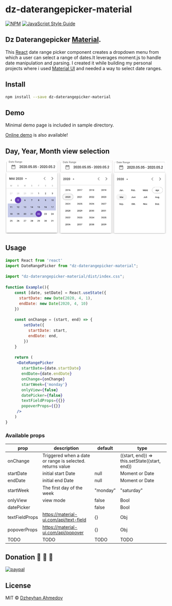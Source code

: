 # dz-daterangepicker-material

[![NPM](https://img.shields.io/npm/v/dz-daterangepicker-material.svg)](https://www.npmjs.com/package/dz-daterangepicker-material) [![JavaScript Style Guide](https://img.shields.io/badge/code_style-standard-brightgreen.svg)](https://standardjs.com)

## Dz Daterangepicker [Material](https://material.io/design/introduction/).

This [React](https://reactjs.org/) date range picker component creates a dropdown menu from which a user can select a range of dates.It leverages moment.js to handle date manipulation and parsing. I created it while building my personal projects where i used [Material UI](https://material-ui.com) and  needed a way to select date ranges.

## Install

```bash
npm install --save dz-daterangepicker-material
```

## Demo

Minimal demo page is included in sample directory.

[Online demo](https://codesandbox.io/s/sad-pine-17zyi) is also available!

## Day, Year, Month view selection
![](./img/screen.png)

## Usage

```jsx
import React from 'react'
import DateRangePicker from "dz-daterangepicker-material";

import "dz-daterangepicker-material/dist/index.css";

function Example(){
    const [date, setDate] = React.useState({
      startDate: new Date(2020, 4, 1),
      endDate: new Date(2020, 4, 10)
    })

    const onChange = (start, end) => {
        setDate({
          startDate: start,
          endDate: end,
        })
    }

    return (
     <DateRangePicker
       startDate={date.startDate}
       endDate={date.endDate}
       onChange={onChange}
       startWeek={'monday'}
       onlyView={false}
       datePicker={false}
       textFieldProps={{}}
       popoverProps={{}}
     />
    )
}
```

### Available props
|prop|description|default|type|
|--|----|--|----|
|onChange|Triggered when a date or range is selected. returns value||({start, end}) => this.setState({start, end})|
|startDate|initial start Date|null|Moment or Date|
|endDate|initial end Date|null|Moment or Date|
|startWeek|The first day of the week|"monday"|"saturday"|"sunday" |String|
|onlyView|view mode|false|Bool|
|datePicker||false|Bool|
|textFieldProps|https://material-ui.com/api/text-field|{}|Obj|
|popoverProps|https://material-ui.com/api/popover|{}|Obj|
|TODO|TODO|TODO|TODO|

## Donation :beer: :beer: :beer:

[![paypal](https://www.paypalobjects.com/en_US/i/btn/btn_donateCC_LG.gif)](https://www.paypal.com/cgi-bin/webscr?cmd=_s-xclick&hosted_button_id=4H8MQCF7T74P8&source=url)


## License

MIT © [Dzheyhan Ahmedov](https://github.com/dzheyhan)
